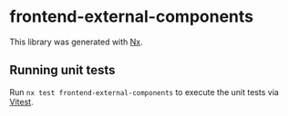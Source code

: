 # frontend-external-components

This library was generated with [Nx](https://nx.dev).

## Running unit tests

Run `nx test frontend-external-components` to execute the unit tests via [Vitest](https://vitest.dev/).
